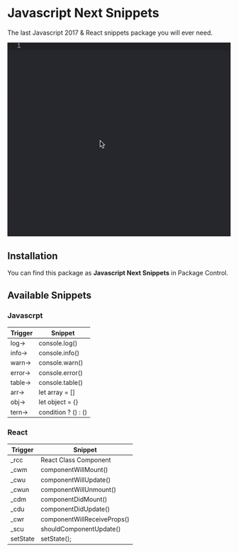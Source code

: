 # Javascript Next Snippets
The last Javascript 2017 & React snippets package you will ever need.

![Sample GIF](/awesome.gif?raw=true)

## Installation
You can find this package as **Javascript Next Snippets** in Package Control.

## Available Snippets

### Javascrpt

| Trigger | Snippet             |
|---------|---------------------|
| log→    | console.log()       |
| info→   | console.info()      |
| warn→   | console.warn()      |
| error→  | console.error()     |
| table→  | console.table()     |
| arr→    | let array = []      |
| obj→    | let object = {}     |
| tern→   | condition ? () : () |

### React

| Trigger | Snippet               |
|---------|-----------------------|
| _rcc    | React Class Component |
| _cwm    | componentWillMount()  |
| _cwu    | componentWillUpdate() |
| _cwun   | componentWillUnmount()|
| _cdm    | componentDidMount()   |
| _cdu    | componentDidUpdate()  |
| _cwr    | componentWillReceiveProps() |
| _scu    | shouldComponentUpdate() |
| setState | setState(); |
